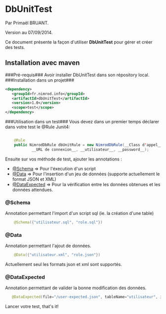 DbUnitTest
==========
Par Primaël BRUANT.

Version au 07/09/2014.

Ce document présente la façon d'utiliser __DbUnitTest__ pour gérer et créer des tests. 

Installation avec maven
-----------------------
###Pré-requis###
Avoir installer DbUnitTest dans son répository local.
###Installation dans un projet###
 ```xml
 <dependency>
 	<groupId>fr.nimrod.info</groupId>
	<artifactId>dbUnitTest</artifactId>
	<version>1.0</version>
	<scope>test</scope>
</dependency>
```
###Utilisation dans un test###
Vous devez dans un premier temps déclarer dans votre test le @Rule Junit4:
```java

	@Rule
	public NimrodDbRule dbUnitRule = new NimrodDbRule(__Class d'appel__, __Driver de la bdd___,
			__URL de connexion__, __utilisateur__, __password__);
```

Ensuite sur vos méthode de test, ajouter les annotations :

 - [@Schema](#schema) => Pour l'éxecution d'un script
 - [@Data](#data) => Pour l'insertion d'un jeu de données (supporte actuellement le format JSON et XML)
 - [@DataExpected](#dataexpected) => Pour la vérification entre les données obtenues et les données attendues.
 
### @Schema ###
 
Annotation permettant l'import d'un script sql (ie. la création d'une table)
 
```java
 	@Schema({"utilisateur.sql", "role.sql"})
```
 
### @Data ###
 
 Annotation permettant l'ajout de données.
 
```java
 	@Data({"utilisateur.xml", "role.json"})
```
 Actuellement seul les formats json et xml sont supportés.
 
### @DataExpected ###
 
Annotation permettant de valider la bonne modification des données.
 
 ```java
 	@DataExpected(file="/user-expected.json", tableName="utilisateur", ignoredColumn={"hash","salt"} )
```

Lancer votre test, that's it!
